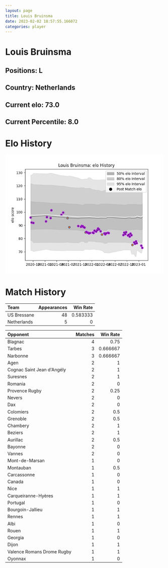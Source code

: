 ```yaml
---  
layout: page  
title: Louis Bruinsma  
date: 2023-02-02 18:57:55.166072  
categories: player  
---
```

# Louis Bruinsma

## Positions: L

## Country: Netherlands

## Current elo: 73.0

## Current Percentile: 8.0

# Elo History


![elo history](history_LouisBruinsma.png)
# Match History


| Team        |   Appearances |   Win Rate |
|:------------|--------------:|-----------:|
| US Bressane |            48 |   0.583333 |
| Netherlands |             5 |   0        |

| Opponent                   |   Matches |   Win Rate |
|:---------------------------|----------:|-----------:|
| Blagnac                    |         4 |   0.75     |
| Tarbes                     |         3 |   0.666667 |
| Narbonne                   |         3 |   0.666667 |
| Agen                       |         2 |   1        |
| Cognac Saint Jean d'Angély |         2 |   1        |
| Suresnes                   |         2 |   1        |
| Romania                    |         2 |   0        |
| Provence Rugby             |         2 |   0.25     |
| Nevers                     |         2 |   0        |
| Dax                        |         2 |   0        |
| Colomiers                  |         2 |   0.5      |
| Grenoble                   |         2 |   0.5      |
| Chambery                   |         2 |   1        |
| Beziers                    |         2 |   1        |
| Aurillac                   |         2 |   0.5      |
| Bayonne                    |         2 |   0        |
| Vannes                     |         2 |   0        |
| Mont-de-Marsan             |         1 |   0        |
| Montauban                  |         1 |   0.5      |
| Carcassonne                |         1 |   0        |
| Canada                     |         1 |   0        |
| Nice                       |         1 |   1        |
| Carqueiranne-Hyères        |         1 |   1        |
| Portugal                   |         1 |   0        |
| Bourgoin-Jallieu           |         1 |   1        |
| Rennes                     |         1 |   1        |
| Albi                       |         1 |   0        |
| Rouen                      |         1 |   1        |
| Georgia                    |         1 |   0        |
| Dijon                      |         1 |   1        |
| Valence Romans Drome Rugby |         1 |   1        |
| Oyonnax                    |         1 |   0        |